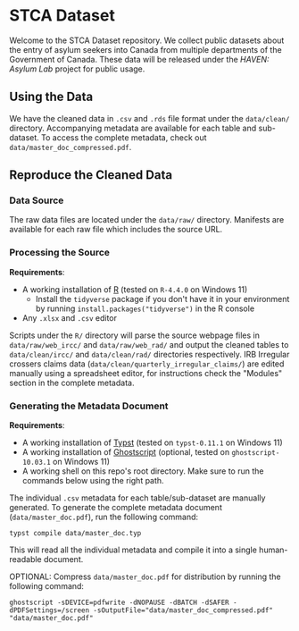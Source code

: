 # STCA Dataset
Welcome to the STCA Dataset repository.
We collect public datasets about the entry of asylum seekers into Canada from multiple departments of the Government of Canada.
These data will be released under the _HAVEN: Asylum Lab_ project for public usage.

## Using the Data
We have the cleaned data in `.csv` and `.rds` file format under the `data/clean/` directory.
Accompanying metadata are available for each table and sub-dataset.
To access the complete metadata, check out `data/master_doc_compressed.pdf`.

## Reproduce the Cleaned Data
### Data Source
The raw data files are located under the `data/raw/` directory.
Manifests are available for each raw file which includes the source URL.

### Processing the Source
**Requirements**:
- A working installation of [R](https://www.r-project.org/) (tested on `R-4.4.0` on Windows 11)
  - Install the `tidyverse` package if you don't have it in your environment by running `install.packages("tidyverse")` in the R console
- Any `.xlsx` and `.csv` editor

Scripts under the `R/` directory will parse the source webpage files in `data/raw/web_ircc/` and `data/raw/web_rad/` and output the cleaned tables to `data/clean/ircc/` and `data/clean/rad/` directories respectively.
IRB Irregular crossers claims data (`data/clean/quarterly_irregular_claims/`) are edited manually using a spreadsheet editor, for instructions check the "Modules" section in the complete metadata.

### Generating the Metadata Document
**Requirements**:
- A working installation of [Typst](https://typst.app/) (tested on `typst-0.11.1` on Windows 11)
- A working installation of [Ghostscript](https://ghostscript.com/index.html) (optional, tested on `ghostscript-10.03.1` on Windows 11)
- A working shell on this repo's root directory. Make sure to run the commands below using the right path.

The individual `.csv` metadata for each table/sub-dataset are manually generated.
To generate the complete metadata document (`data/master_doc.pdf`), run the following command:
```
typst compile data/master_doc.typ
```
This will read all the individual metadata and compile it into a single human-readable document.

OPTIONAL: Compress `data/master_doc.pdf` for distribution by running the following command:
```
ghostscript -sDEVICE=pdfwrite -dNOPAUSE -dBATCH -dSAFER -dPDFSettings=/screen -sOutputFile="data/master_doc_compressed.pdf" "data/master_doc.pdf"
```
